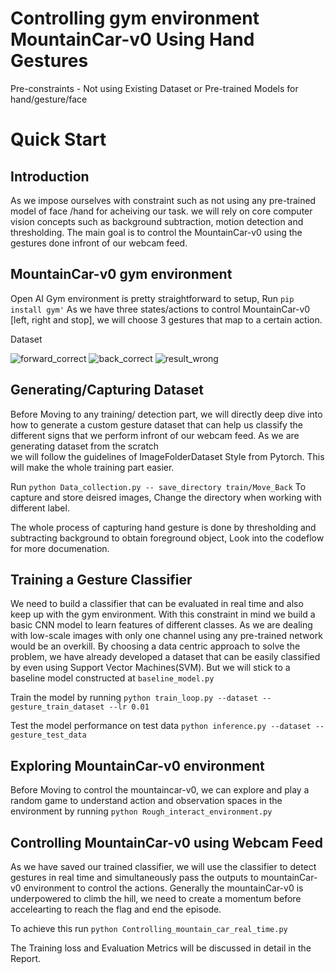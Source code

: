 # Controlling gym environment MountainCar-v0 Using Hand Gestures

Pre-constraints - Not using Existing Dataset or Pre-trained Models for hand/gesture/face

# Quick Start

## Introduction

As we impose ourselves with constraint such as not using any pre-trained model of face /hand for acheiving our task.
we will rely on core computer vision concepts such as background subtraction, motion detection and thresholding.
The main goal is to control the MountainCar-v0 using the gestures done infront of our webcam feed.

## MountainCar-v0 gym  environment

Open AI Gym environment is pretty straightforward to setup, Run `pip install gym'` 
As we have three states/actions to control MountainCar-v0 [left, right and stop], we will choose 3 gestures that map to a certain action.

Dataset

![forward_correct](https://user-images.githubusercontent.com/67980173/190501977-4e5f7e18-b6ab-4cea-a3a7-ce56510f365d.png) ![back_correct](https://user-images.githubusercontent.com/67980173/190501903-26dec0bf-38d2-4646-8cb6-8dd8715b52e1.png)  ![result_wrong](https://user-images.githubusercontent.com/67980173/190502009-1a52d2fe-a114-4da9-b0b9-19756c146bac.png)



  
## Generating/Capturing Dataset
Before Moving to any training/ detection part, we will directly deep dive into how to generate a custom gesture dataset 
that can help us classify the different signs that we perform infront of our webcam feed. As we are generating dataset from the scratch  
we will follow the guidelines of ImageFolderDataset Style from Pytorch. This will make the whole training part easier.

Run `python Data_collection.py -- save_directory train/Move_Back` To capture and store deisred images, Change the directory when working with different label.

The whole process of capturing hand gesture is done by thresholding and subtracting background to obtain foreground object, Look into the codeflow for more documenation.


## Training a Gesture Classifier

We need to build a classifier that can be evaluated in real time and also keep up with the gym environment. With this constraint in mind we build a basic 
CNN model to learn features of different classes. As we are dealing with low-scale images with only one channel using any pre-trained network would be an overkill.
By choosing a data centric approach to solve the problem, we have already developed a dataset that can be easily classified by even using Support Vector Machines(SVM).
But we will stick to a baseline model constructed at `baseline_model.py` 

Train the model by running
`python train_loop.py --dataset --gesture_train_dataset --lr 0.01 `

Test the model performance on test data
`python inference.py --dataset --gesture_test_data`  

## Exploring MountainCar-v0 environment

Before Moving to control the mountaincar-v0, we can explore and play a random game to understand action and observation spaces in the environment by running `python Rough_interact_environment.py`


## Controlling MountainCar-v0 using Webcam Feed

As we have saved our trained classifier, we will use the classifier to detect gestures in real time and simultaneously pass the outputs to 
mountainCar-v0 environment to control the actions. Generally the mountainCar-v0 is underpowered to climb the hill, we need to create a momentum before accelearting to reach the flag and end the episode.

To achieve this run `python Controlling_mountain_car_real_time.py`  


The Training loss and Evaluation Metrics will be discussed in detail in the Report.


